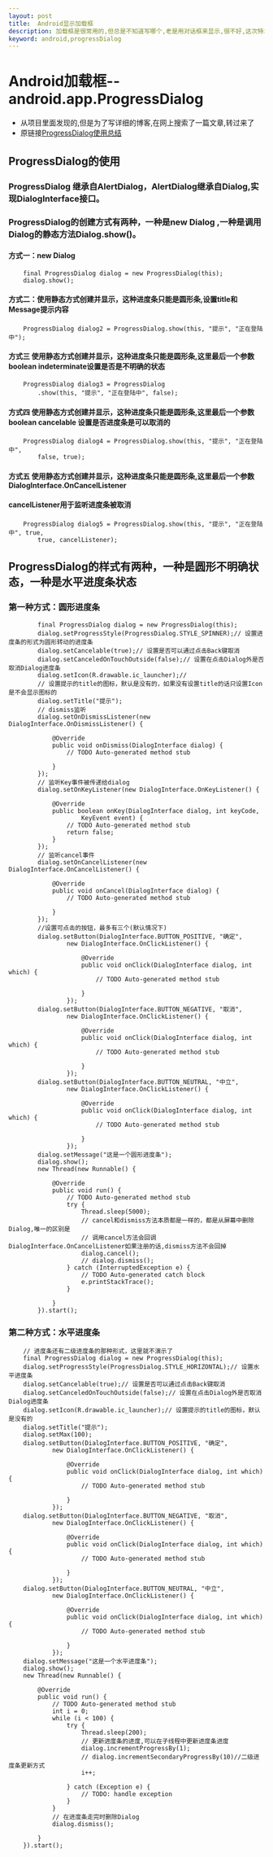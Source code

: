 ```yaml
---
layout: post
title:  Android显示加载框
description: 加载框是很常用的,但总是不知道写哪个,老是用对话框来显示,很不好,这次特地记录了一个比较合适的加载框
keyword: android,progressDialog
---
```


# Android加载框--android.app.ProgressDialog
				
				
				
* 从项目里面发现的,但是为了写详细的博客,在网上搜索了一篇文章,转过来了
* 原链接[ProgressDialog使用总结](http://blog.csdn.net/caesardadi/article/details/11982721#)	
			
## ProgressDialog的使用 
### ProgressDialog 继承自AlertDialog，AlertDialog继承自Dialog,实现DialogInterface接口。

### ProgressDialog的创建方式有两种，一种是new Dialog ,一种是调用Dialog的静态方法Dialog.show()。		

#### 方式一：new Dialog  
		final ProgressDialog dialog = new ProgressDialog(this);  
		dialog.show(); 
	
#### 方式二：使用静态方式创建并显示，这种进度条只能是圆形条,设置title和Message提示内容  
		ProgressDialog dialog2 = ProgressDialog.show(this, "提示", "正在登陆中");  
	
#### 方式三 使用静态方式创建并显示，这种进度条只能是圆形条,这里最后一个参数boolean indeterminate设置是否是不明确的状态  
		ProgressDialog dialog3 = ProgressDialog  
            .show(this, "提示", "正在登陆中", false);  
			
#### 方式四 使用静态方式创建并显示，这种进度条只能是圆形条,这里最后一个参数boolean cancelable 设置是否进度条是可以取消的  
		ProgressDialog dialog4 = ProgressDialog.show(this, "提示", "正在登陆中",  
            false, true); 
			
#### 方式五 使用静态方式创建并显示，这种进度条只能是圆形条,这里最后一个参数 DialogInterface.OnCancelListener  
#### cancelListener用于监听进度条被取消  
		ProgressDialog dialog5 = ProgressDialog.show(this, "提示", "正在登陆中", true,  
            true, cancelListener);  
			
			
## ProgressDialog的样式有两种，一种是圆形不明确状态，一种是水平进度条状态

###	第一种方式：圆形进度条
			final ProgressDialog dialog = new ProgressDialog(this);  
			dialog.setProgressStyle(ProgressDialog.STYLE_SPINNER);// 设置进度条的形式为圆形转动的进度条  
			dialog.setCancelable(true);// 设置是否可以通过点击Back键取消  
			dialog.setCanceledOnTouchOutside(false);// 设置在点击Dialog外是否取消Dialog进度条  
			dialog.setIcon(R.drawable.ic_launcher);//  
			// 设置提示的title的图标，默认是没有的，如果没有设置title的话只设置Icon是不会显示图标的  
			dialog.setTitle("提示");  
			// dismiss监听  
			dialog.setOnDismissListener(new DialogInterface.OnDismissListener() {  
	  
				@Override  
				public void onDismiss(DialogInterface dialog) {  
					// TODO Auto-generated method stub  
	  
				}  
			});  
			// 监听Key事件被传递给dialog  
			dialog.setOnKeyListener(new DialogInterface.OnKeyListener() {  
	  
				@Override  
				public boolean onKey(DialogInterface dialog, int keyCode,  
						KeyEvent event) {  
					// TODO Auto-generated method stub  
					return false;  
				}  
			});  
			// 监听cancel事件  
			dialog.setOnCancelListener(new DialogInterface.OnCancelListener() {  
	  
				@Override  
				public void onCancel(DialogInterface dialog) {  
					// TODO Auto-generated method stub  
	  
				}  
			});  
			//设置可点击的按钮，最多有三个(默认情况下)  
			dialog.setButton(DialogInterface.BUTTON_POSITIVE, "确定",  
					new DialogInterface.OnClickListener() {  
	  
						@Override  
						public void onClick(DialogInterface dialog, int which) {  
							// TODO Auto-generated method stub  
	  
						}  
					});  
			dialog.setButton(DialogInterface.BUTTON_NEGATIVE, "取消",  
					new DialogInterface.OnClickListener() {  
	  
						@Override  
						public void onClick(DialogInterface dialog, int which) {  
							// TODO Auto-generated method stub  
	  
						}  
					});  
			dialog.setButton(DialogInterface.BUTTON_NEUTRAL, "中立",  
					new DialogInterface.OnClickListener() {  
	  
						@Override  
						public void onClick(DialogInterface dialog, int which) {  
							// TODO Auto-generated method stub  
	  
						}  
					});  
			dialog.setMessage("这是一个圆形进度条");  
			dialog.show();  
			new Thread(new Runnable() {  
	  
				@Override  
				public void run() {  
					// TODO Auto-generated method stub  
					try {  
						Thread.sleep(5000);  
						// cancel和dismiss方法本质都是一样的，都是从屏幕中删除Dialog,唯一的区别是  
						// 调用cancel方法会回调DialogInterface.OnCancelListener如果注册的话,dismiss方法不会回掉  
						dialog.cancel();  
						// dialog.dismiss();  
					} catch (InterruptedException e) {  
						// TODO Auto-generated catch block  
						e.printStackTrace();  
					}  
	  
				}  
			}).start();  
			
		
		
		
### 第二种方式：水平进度条
		// 进度条还有二级进度条的那种形式，这里就不演示了  
		final ProgressDialog dialog = new ProgressDialog(this);  
		dialog.setProgressStyle(ProgressDialog.STYLE_HORIZONTAL);// 设置水平进度条  
		dialog.setCancelable(true);// 设置是否可以通过点击Back键取消  
		dialog.setCanceledOnTouchOutside(false);// 设置在点击Dialog外是否取消Dialog进度条  
		dialog.setIcon(R.drawable.ic_launcher);// 设置提示的title的图标，默认是没有的  
		dialog.setTitle("提示");  
		dialog.setMax(100);  
		dialog.setButton(DialogInterface.BUTTON_POSITIVE, "确定",  
				new DialogInterface.OnClickListener() {  
	  
					@Override  
					public void onClick(DialogInterface dialog, int which) {  
						// TODO Auto-generated method stub  
	  
					}  
				});  
		dialog.setButton(DialogInterface.BUTTON_NEGATIVE, "取消",  
				new DialogInterface.OnClickListener() {  
	  
					@Override  
					public void onClick(DialogInterface dialog, int which) {  
						// TODO Auto-generated method stub  
	  
					}  
				});  
		dialog.setButton(DialogInterface.BUTTON_NEUTRAL, "中立",  
				new DialogInterface.OnClickListener() {  
	  
					@Override  
					public void onClick(DialogInterface dialog, int which) {  
						// TODO Auto-generated method stub  
	  
					}  
				});  
		dialog.setMessage("这是一个水平进度条");  
		dialog.show();  
		new Thread(new Runnable() {  
	  
			@Override  
			public void run() {  
				// TODO Auto-generated method stub  
				int i = 0;  
				while (i < 100) {  
					try {  
						Thread.sleep(200);  
						// 更新进度条的进度,可以在子线程中更新进度条进度  
						dialog.incrementProgressBy(1);  
						// dialog.incrementSecondaryProgressBy(10)//二级进度条更新方式  
						i++;  
	  
					} catch (Exception e) {  
						// TODO: handle exception  
					}  
				}  
				// 在进度条走完时删除Dialog  
				dialog.dismiss();  
	  
			}  
		}).start();  